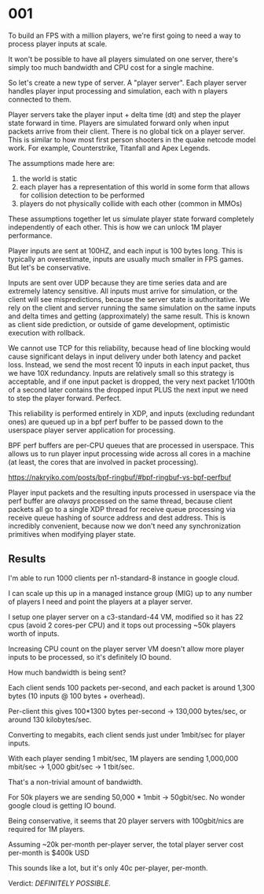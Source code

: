 # 001

To build an FPS with a million players, we're first going to need a way to process player inputs at scale. 

It won't be possible to have all players simulated on one server, there's simply too much bandwidth and CPU cost for a single machine.

So let's create a new type of server. A "player server". Each player server handles player input processing and simulation, each with n players connected to them. 

Player servers take the player input + delta time (dt) and step the player state forward in time. Players are simulated forward only when input packets arrive from their client. There is no global tick on a player server. This is similar to how most first person shooters in the quake netcode model work. For example, Counterstrike, Titanfall and Apex Legends.

The assumptions made here are: 

1. the world is static
2. each player has a representation of this world in some form that allows for collision detection to be performed
3. players do not physically collide with each other (common in MMOs)

These assumptions together let us simulate player state forward completely independently of each other. This is how we can unlock 1M player performance.

Player inputs are sent at 100HZ, and each input is 100 bytes long. This is typically an overestimate, inputs are usually much smaller in FPS games. But let's be conservative.

Inputs are sent over UDP because they are time series data and are extremely latency sensitive. All inputs must arrive for simulation, or the client will see mispredictions, because the server state is authoritative. We rely on the client and server running the same simulation on the same inputs and delta times and getting (approximately) the same result. This is known as client side prediction, or outside of game development, optimistic execution with rollback.

We cannot use TCP for this reliability, because head of line blocking would cause significant delays in input delivery under both latency and packet loss. Instead, we send the most recent 10 inputs in each input packet, thus we have 10X redundancy. Inputs are relatively small so this strategy is acceptable, and if one input packet is dropped, the very next packet 1/100th of a second later contains the dropped input PLUS the next input we need to step the player forward. Perfect.

This reliability is performed entirely in XDP, and inputs (excluding redundant ones) are queued up in a bpf perf buffer to be passed down to the userspace player server application for processing.

BPF perf buffers are per-CPU queues that are processed in userspace. This allows us to run player input processing wide across all cores in a machine (at least, the cores that are involved in packet processing).

https://nakryiko.com/posts/bpf-ringbuf/#bpf-ringbuf-vs-bpf-perfbuf

Player input packets and the resulting inputs processed in userspace via the perf buffer are *always* processed on the same thread, because client packets all go to a single XDP thread for receive queue processing via receive queue hashing of source address and dest address. This is incredibly convenient, because now we don't need any synchronization primitives when modifying player state.

## Results

I'm able to run 1000 clients per n1-standard-8 instance in google cloud. 

I can scale up this up in a managed instance group (MIG) up to any number of players I need and point the players at a player server.

I setup one player server on a c3-standard-44 VM, modified so it has 22 cpus (avoid 2 cores-per CPU) and it tops out processing ~50k players worth of inputs.

Increasing CPU count on the player server VM doesn't allow more player inputs to be processed, so it's definitely IO bound.

How much bandwidth is being sent? 

Each client sends 100 packets per-second, and each packet is around 1,300 bytes (10 inputs @ 100 bytes + overhead).

Per-client this gives 100*1300 bytes per-second -> 130,000 bytes/sec, or around 130 kilobytes/sec.

Converting to megabits, each client sends just under 1mbit/sec for player inputs.

With each player sending 1 mbit/sec, 1M players are sending 1,000,000 mbit/sec -> 1,000 gbit/sec -> 1 tbit/sec.

That's a non-trivial amount of bandwidth. 

For 50k players we are sending 50,000 * 1mbit -> 50gbit/sec. No wonder google cloud is getting IO bound.

Being conservative, it seems that 20 player servers with 100gbit/nics are required for 1M players.

Assuming ~20k per-month per-player server, the total player server cost per-month is $400k USD

This sounds like a lot, but it's only 40c per-player, per-month.

Verdict: *DEFINITELY POSSIBLE.*
